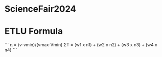 ﻿# ScienceFair2024


<h1> ETLU Formula</h1>
```
η = (v-vmin)/(vmax-Vmin)
ΣΤ = (w1 x n1) + (w2 x n2) + (w3 x n3) + (w4 x n4) 
```
